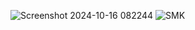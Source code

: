 ![Screenshot 2024-10-16 082244](https://github.com/user-attachments/assets/4aa4ff5b-bb47-45dc-bfc8-a2c952e81db3)
![SMK](https://github.com/user-attachments/assets/fcd299ec-0a77-4631-972e-53c47f982d3c)

